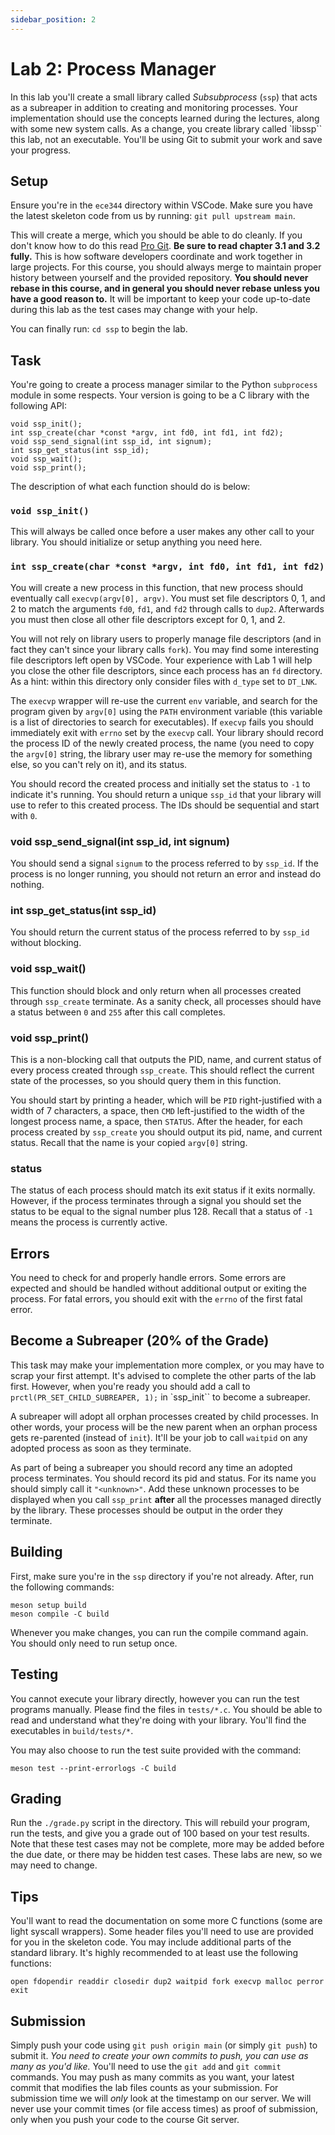 ```yaml
---
sidebar_position: 2
---
```


# Lab 2: Process Manager


In this lab you'll create a small library called *Subsubprocess*
(`ssp`) that acts as a subreaper in addition to creating and
monitoring processes.
Your implementation should use the concepts learned during the lectures, along
with some new system calls.
As a change, you create library called `libssp`` this lab, not an
executable.
You'll be using Git to submit your work and save your progress.

## Setup

Ensure you're in the `ece344` directory within VSCode.
Make sure you have the latest skeleton code from us by running:
`git pull upstream main`.

This will create a merge, which you should be able to do cleanly.
If you don't know how to do this read [Pro Git][pro-git].
**Be sure to read chapter 3.1 and 3.2 fully.**
This is how software developers coordinate and work together in large projects.
For this course, you should always merge to maintain proper history between
yourself and the provided repository.
**You should never rebase in this course, and in general you should
never rebase unless you have a good reason to.**
It will be important to keep your code up-to-date during this lab as the
test cases may change with your help.

You can finally run: `cd ssp` to begin the lab.

## Task

You're going to create a process manager similar to the Python
`subprocess` module in some respects.
Your version is going to be a C library with the following API:

    void ssp_init();
    int ssp_create(char *const *argv, int fd0, int fd1, int fd2);
    void ssp_send_signal(int ssp_id, int signum);
    int ssp_get_status(int ssp_id);
    void ssp_wait();
    void ssp_print();

The description of what each function should do is below:

### `void ssp_init()`

This will always be called once before a user makes any other call to your
library.
You should initialize or setup anything you need here.

### `int ssp_create(char *const *argv, int fd0, int fd1, int fd2)`

You will create a new process in this function, that new process should
eventually call `execvp(argv[0], argv)`.
You must set file descriptors 0, 1, and 2 to match the arguments `fd0`,
`fd1`, and `fd2` through calls to `dup2`.
Afterwards you must then close all other file descriptors except for 0, 1, and
2.

You will not rely on library users to properly manage file descriptors
(and in fact they can't since your library calls
`fork`).
You may find some interesting file descriptors left open by VSCode.
Your experience with Lab 1 will help you close the other file descriptors, since
each process has an `fd` directory.
As a hint: within this directory only consider files with `d_type` set
to `DT_LNK`.

The `execvp` wrapper will re-use the current `env` variable, and search
for the program given by `argv[0]` using the `PATH` environment
variable (this variable is a list of directories to search for executables).
If `execvp` fails you should immediately exit with `errno` set
by the `execvp` call.
Your library should record the process ID of the newly created process, the
name (you need to copy the `argv[0]` string, the library user may
re-use the memory for something else, so you can't rely on it), and its status.

You should record the created process and initially set the status to
`-1` to indicate it's running.
You should return a unique `ssp_id` that your library will use to refer
to this created process.
The IDs should be sequential and start with `0`.

### void ssp_send_signal(int ssp_id, int signum)

You should send a signal `signum` to the process referred to by
`ssp_id`.
If the process is no longer running, you should not return an error and instead
do nothing.

### int ssp_get_status(int ssp_id)

You should return the current status of the process referred to by
`ssp_id` without blocking.

### void ssp_wait()

This function should block and only return when all processes created through
`ssp_create` terminate.
As a sanity check, all processes should have a status between `0` and
`255` after this call completes.

### void ssp_print()

This is a non-blocking call that outputs the PID, name, and current
status of every process created through `ssp_create`.
This should reflect the current state of the processes, so you should query
them in this function.

You should start by printing a header, which will be `PID`
right-justified with a width of 7 characters, a space, then `CMD`
left-justified to the width of the longest process name, a space, then
`STATUS`.
After the header, for each process created by `ssp_create` you should
output its pid, name, and current status.
Recall that the name is your copied `argv[0]` string.

### status

The status of each process should match its exit status if it exits normally.
However, if the process terminates through a signal you should set the status
to be equal to the signal number plus 128. Recall that a status of `-1`
means the process is currently active.

## Errors

You need to check for and properly handle errors.
Some errors are expected and should be handled without additional output
or exiting the process.
For fatal errors, you should exit with the `errno` of the first fatal
error.

## Become a Subreaper (20% of the Grade)

This task may make your implementation more complex, or you may have to scrap
your first attempt.
It's advised to complete the other parts of the lab first.
However, when you're ready you should add a call to
`prctl(PR_SET_CHILD_SUBREAPER, 1);`
in `ssp_init`` to become a subreaper.

A subreaper will adopt all orphan processes created by child processes.
In other words, your process will be the new parent when an orphan process
gets re-parented (instead of `init`).
It'll be your job to call `waitpid` on any adopted process as soon as
they terminate.

As part of being a subreaper you should record any time an adopted process
terminates.
You should record its pid and status.
For its name you should simply call it `"<unknown>"`.
Add these unknown processes to be displayed when you call `ssp_print`
**after** all the processes managed directly by the library.
These processes should be output in the order they terminate.

## Building

First, make sure you're in the `ssp` directory if you're not already.
After, run the following commands:

    meson setup build
    meson compile -C build

Whenever you make changes, you can run the compile command again.
You should only need to run setup once.

## Testing

You cannot execute your library directly, however you can run the test programs
manually.
Please find the files in `tests/*.c`.
You should be able to read and understand what they're doing with your library.
You'll find the executables in `build/tests/*`.

You may also choose to run the test suite provided with the command:

    meson test --print-errorlogs -C build

## Grading

Run the `./grade.py` script in the directory.
This will rebuild your program, run the tests, and give you a grade out of
100 based on your test results.
Note that these test cases may not be complete, more may be added before the
due date, or there may be hidden test cases.
These labs are new, so we may need to change.

## Tips

You'll want to read the documentation on some more C functions (some are light
syscall wrappers).
Some header files you'll need to use are provided for you in the skeleton code.
You may include additional parts of the standard library.
It's highly recommended to at least use the following functions:

    open fdopendir readdir closedir dup2 waitpid fork execvp malloc perror exit

## Submission

Simply push your code using `git push origin main` (or simply
`git push`) to submit it.
*You need to create your own commits to push, you can use as many
as you'd like.*
You'll need to use the `git add` and `git commit` commands.
You may push as many commits as you want, your latest commit that modifies
the lab files counts as your submission.
For submission time we will *only* look at the timestamp on our server.
We will never use your commit times (or file access times) as proof of
submission, only when you push your code to the course Git server.

[pro-git]: https://git-scm.com/book/en/v2/
